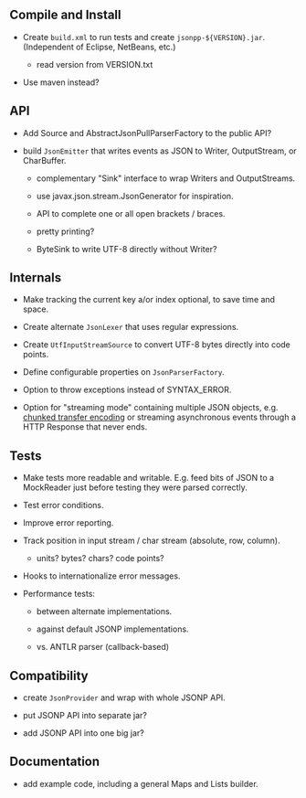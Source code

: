 ## Compile and Install

* Create `build.xml` to run tests and create `jsonpp-${VERSION}.jar`.
  (Independent of Eclipse, NetBeans, etc.)

  - read version from VERSION.txt

* Use maven instead?


## API

* Add Source and AbstractJsonPullParserFactory to the public API?

* build `JsonEmitter` that writes events as JSON to Writer, OutputStream, 
  or CharBuffer.

  - complementary "Sink" interface to wrap Writers and OutputStreams.

  - use javax.json.stream.JsonGenerator for inspiration.

  - API to complete one or all open brackets / braces.

  - pretty printing?

  - ByteSink to write UTF-8 directly without Writer?


## Internals

* Make tracking the current key a/or index optional, to save time and space.

* Create alternate `JsonLexer` that uses regular expressions.

* Create `UtfInputStreamSource` to convert UTF-8 bytes directly into code points.

* Define configurable properties on `JsonParserFactory`.

* Option to throw exceptions instead of SYNTAX_ERROR.

* Option for "streaming mode" containing multiple JSON objects, 
  e.g. [chunked transfer encoding](https://en.wikipedia.org/wiki/Chunked_transfer_encoding)
  or streaming asynchronous events through a HTTP Response that never ends.


## Tests

* Make tests more readable and writable. E.g. feed bits of JSON to a MockReader
  just before testing they were parsed correctly.

* Test error conditions.

* Improve error reporting.

* Track position in input stream / char stream (absolute, row, column).

  - units? bytes? chars? code points?

* Hooks to internationalize error messages.

* Performance tests:

  - between alternate implementations.

  - against default JSONP implementations.

  - vs. ANTLR parser (callback-based)


## Compatibility

* create `JsonProvider` and wrap with whole JSONP API.

* put JSONP API into separate jar?

* add JSONP API into one big jar?


## Documentation

* add example code, including a general Maps and Lists builder.
